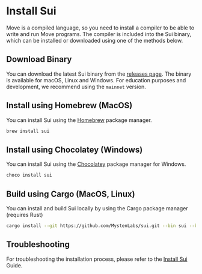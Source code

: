 # Install Sui

Move is a compiled language, so you need to install a compiler to be able to write and run Move programs. The compiler is included into the Sui binary, which can be installed or downloaded using one of the methods below.

## Download Binary

You can download the latest Sui binary from the [releases page](https://github.com/MystenLabs/sui/releases). The binary is available for macOS, Linux and Windows. For education purposes and development, we recommend using the `mainnet` version.

## Install using Homebrew (MacOS)

You can install Sui using the [Homebrew](https://brew.sh/) package manager.

```bash
brew install sui
```

## Install using Chocolatey (Windows)

You can install Sui using the [Chocolatey](https://chocolatey.org/install) package manager for Windows.

```bash
choco install sui
```

## Build using Cargo (MacOS, Linux)

You can install and build Sui locally by using the Cargo package manager (requires Rust)

```bash
cargo install --git https://github.com/MystenLabs/sui.git --bin sui --branch mainnet
```

## Troubleshooting

For troubleshooting the installation process, please refer to the [Install Sui](https://docs.sui.io/guides/developer/getting-started/sui-install) Guide.
